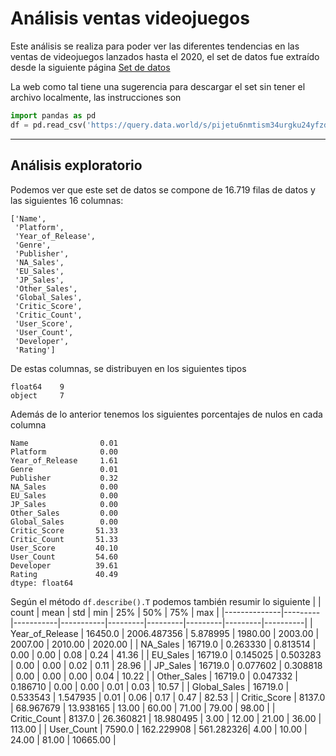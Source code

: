 # Análisis ventas videojuegos
Este análisis se realiza para poder ver las diferentes tendencias en las ventas de videojuegos lanzados hasta el 2020, el set de datos fue extraído desde la siguiente página [Set de datos](https://data.world/sumitrock/video-games-sales)

La web como tal tiene una sugerencia para descargar el set sin tener el archivo localmente, las instrucciones son

```python
import pandas as pd
df = pd.read_csv('https://query.data.world/s/pijetu6nmtism34urgku24yfzd2tce?dws=00000')
```

---

## Análisis exploratorio
Podemos ver que este set de datos se compone de 16.719 filas de datos y las siguientes 16 columnas:
```text
['Name',
 'Platform',
 'Year_of_Release',
 'Genre',
 'Publisher',
 'NA_Sales',
 'EU_Sales',
 'JP_Sales',
 'Other_Sales',
 'Global_Sales',
 'Critic_Score',
 'Critic_Count',
 'User_Score',
 'User_Count',
 'Developer',
 'Rating']
```
De estas columnas, se distribuyen en los siguientes tipos
```text
float64    9
object     7
```

Además de lo anterior tenemos los siguientes porcentajes de nulos en cada columna
```text
Name                0.01
Platform            0.00
Year_of_Release     1.61
Genre               0.01
Publisher           0.32
NA_Sales            0.00
EU_Sales            0.00
JP_Sales            0.00
Other_Sales         0.00
Global_Sales        0.00
Critic_Score       51.33
Critic_Count       51.33
User_Score         40.10
User_Count         54.60
Developer          39.61
Rating             40.49
dtype: float64
```

Según el método `df.describe().T` podemos también resumir lo siguiente
|              | count   | mean      | std       | min     | 25%     | 50%     | 75%     | max      |
|--------------|---------|-----------|-----------|---------|---------|---------|---------|----------|
| Year_of_Release | 16450.0 | 2006.487356 | 5.878995 | 1980.00 | 2003.00 | 2007.00 | 2010.00 | 2020.00 |
| NA_Sales        | 16719.0 | 0.263330    | 0.813514  | 0.00    | 0.00    | 0.08    | 0.24    | 41.36    |
| EU_Sales        | 16719.0 | 0.145025    | 0.503283  | 0.00    | 0.00    | 0.02    | 0.11    | 28.96    |
| JP_Sales        | 16719.0 | 0.077602    | 0.308818  | 0.00    | 0.00    | 0.00    | 0.04    | 10.22    |
| Other_Sales     | 16719.0 | 0.047332    | 0.186710  | 0.00    | 0.00    | 0.01    | 0.03    | 10.57    |
| Global_Sales    | 16719.0 | 0.533543    | 1.547935  | 0.01    | 0.06    | 0.17    | 0.47    | 82.53    |
| Critic_Score    | 8137.0  | 68.967679  | 13.938165 | 13.00   | 60.00   | 71.00   | 79.00   | 98.00    |
| Critic_Count    | 8137.0  | 26.360821  | 18.980495 | 3.00    | 12.00   | 21.00   | 36.00   | 113.00   |
| User_Count      | 7590.0  | 162.229908 | 561.282326| 4.00    | 10.00   | 24.00   | 81.00   | 10665.00 |


